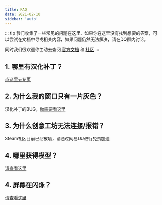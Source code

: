 ```yaml
---
title: FAQ
date: 2021-02-10
sidebar: 'auto'
---
```


::: tip
我们收集了一些常见的问题在这里，如果你在这里没有找到想要的答案，可以尝试在文档中寻找相关内容，如果问题仍然无法解决，请在QQ群内讨论。

同时我们很欢迎你主动去查阅 [官方文档](https://developer.valvesoftware.com/wiki/Main_Page) 和 [社区](https://steamcommunity.com/app/1840/guides/) 
:::

## 1. 哪里有汉化补丁？

[点这里去专页](/guide/getting-start/hanization-patch.md)

## 2. 为什么我的窗口只有一片灰色？

汉化补丁的BUG，[你需要看这里](/guide/bug/hanization-patch-bug.md)

## 3. 为什么创意工坊无法连接/报错？

Steam社区目前已经被墙，请通过网易UU进行免费加速

## 4. 哪里获得模型？

[请查看这里](/guide/getting-start/getting-model.md)

## 4. 屏幕在闪烁？

[请查看这里](/guide/bug/flash-screen.md)